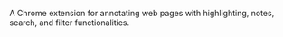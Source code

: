 A Chrome extension for annotating web pages with highlighting, notes, search, and filter functionalities.
